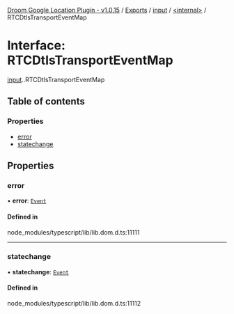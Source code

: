 [Droom Google Location Plugin - v1.0.15](../README.md) / [Exports](../modules.md) / [input](../modules/input.md) / [<internal\>](../modules/input._internal_.md) / RTCDtlsTransportEventMap

# Interface: RTCDtlsTransportEventMap

[input](../modules/input.md).[<internal>](../modules/input._internal_.md).RTCDtlsTransportEventMap

## Table of contents

### Properties

- [error](input._internal_.RTCDtlsTransportEventMap.md#error)
- [statechange](input._internal_.RTCDtlsTransportEventMap.md#statechange)

## Properties

### error

• **error**: [`Event`](../modules/input._internal_.md#event)

#### Defined in

node_modules/typescript/lib/lib.dom.d.ts:11111

___

### statechange

• **statechange**: [`Event`](../modules/input._internal_.md#event)

#### Defined in

node_modules/typescript/lib/lib.dom.d.ts:11112
